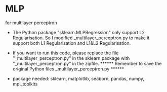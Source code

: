 # MLP

for multilayer perceptron

- The Python package "sklearn.MLPRegression" only support L2 Regularisation. So I modified _multilayer_perceptron.py to make it support both L1 Regularisation and L1&L2 Regularisation.

- If you want to run this code, please replace the file "_multilayer_perceptron.py" in the sklearn package with "_multilayer_perceptron.py" in the zipfile.
	****** Remember to save the original Python files _multilayer_perceptron.py ******

- package needed: sklearn, matplotlib, seaborn, pandas, numpy, mpl_toolkits
